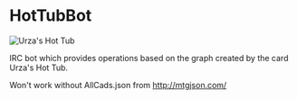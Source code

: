 # HotTubBot

![Urza's Hot Tub](http://i.imgur.com/rH6mNNg.jpg)

IRC bot which provides operations based on the graph created by the card Urza's Hot Tub.

Won't work without AllCads.json from http://mtgjson.com/
